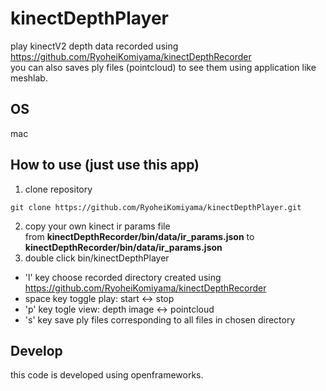 # kinectDepthPlayer
play kinectV2 depth data recorded using https://github.com/RyoheiKomiyama/kinectDepthRecorder  
you can also saves ply files (pointcloud) to see them using application like meshlab.

## OS
mac

## How to use (just use this app)
1. clone repository
```
git clone https://github.com/RyoheiKomiyama/kinectDepthPlayer.git
```
2. copy your own kinect ir params file  
from **kinectDepthRecorder/bin/data/ir_params.json** to **kinectDepthRecorder/bin/data/ir_params.json**  
3. double click bin/kinectDepthPlayer

- 'l' key
choose recorded directory created using https://github.com/RyoheiKomiyama/kinectDepthRecorder
- space key
toggle play: start <-> stop
- 'p' key
togle view: depth image <-> pointcloud
- 's' key
save ply files corresponding to all files in chosen directory

## Develop
this code is developed using openframeworks.
